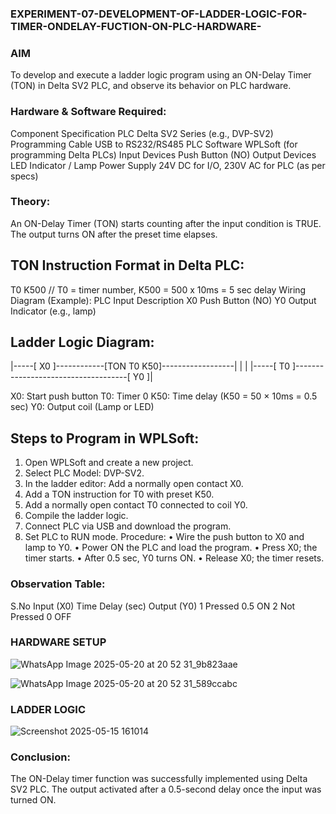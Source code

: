 ### EXPERIMENT-07-DEVELOPMENT-OF-LADDER-LOGIC-FOR-TIMER-ONDELAY-FUCTION-ON-PLC-HARDWARE-

### AIM 
To develop and execute a ladder logic program using an ON-Delay Timer (TON) in Delta SV2 PLC, and observe its behavior on PLC hardware.
### Hardware & Software Required:
Component	Specification
PLC	Delta SV2 Series (e.g., DVP-SV2)
Programming Cable	USB to RS232/RS485
PLC Software	WPLSoft (for programming Delta PLCs)
Input Devices	Push Button (NO)
Output Devices	LED Indicator / Lamp
Power Supply	24V DC for I/O, 230V AC for PLC (as per specs)
### Theory:
An ON-Delay Timer (TON) starts counting after the input condition is TRUE. The output turns ON after the preset time elapses.

## TON Instruction Format in Delta PLC:
T0 K500  // T0 = timer number, K500 = 500 x 10ms = 5 sec delay
Wiring Diagram (Example):
PLC Input	Description
X0	Push Button (NO)
Y0	Output Indicator (e.g., lamp)
## Ladder Logic Diagram:


|-----[ X0 ]------------[TON T0 K50]------------------|
|                                               |
|-----[ T0 ]------------------------------------[ Y0 ]|

X0: Start push button
T0: Timer 0
K50: Time delay (K50 = 50 × 10ms = 0.5 sec)
Y0: Output coil (Lamp or LED)
## Steps to Program in WPLSoft:
1.	Open WPLSoft and create a new project.
2.	Select PLC Model: DVP-SV2.
3.	In the ladder editor: Add a normally open contact X0.
4.	Add a TON instruction for T0 with preset K50.
5.	Add a normally open contact T0 connected to coil Y0.
6.	Compile the ladder logic.
7.	Connect PLC via USB and download the program.
8.	Set PLC to RUN mode.
Procedure:
•	Wire the push button to X0 and lamp to Y0.
•	Power ON the PLC and load the program.
•	Press X0; the timer starts.
•	After 0.5 sec, Y0 turns ON.
•	Release X0; the timer resets.
### Observation Table:
S.No	Input (X0)	Time Delay (sec)	Output (Y0)
1	Pressed	0.5	ON
2	Not Pressed	0	OFF


###  HARDWARE SETUP 

![WhatsApp Image 2025-05-20 at 20 52 31_9b823aae](https://github.com/user-attachments/assets/841c6fc6-3b6e-4504-91b2-d912950afa07)

![WhatsApp Image 2025-05-20 at 20 52 31_589ccabc](https://github.com/user-attachments/assets/be634480-a48e-4a20-ac05-2e2e4a6aa658)


### LADDER LOGIC

![Screenshot 2025-05-15 161014](https://github.com/user-attachments/assets/72deb028-21ec-4ea5-8547-02afde7ee598)

### Conclusion:
The ON-Delay timer function was successfully implemented using Delta SV2 PLC. The output activated after a 0.5-second delay once the input was turned ON.
